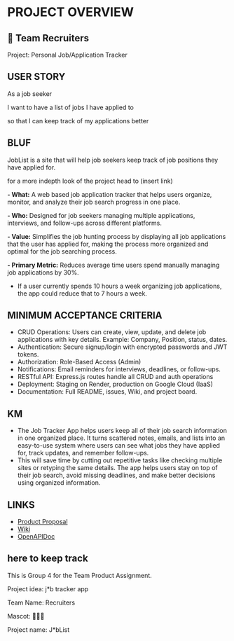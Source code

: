 # PROJECT OVERVIEW

## 🥀 Team Recruiters
Project: Personal Job/Application Tracker

## USER STORY

As a job seeker

I want to have a list of jobs I have applied to

so that I can keep track of my applications better

## BLUF
JobList is a site that will help job seekers keep track of job positions they have applied for.

for a more indepth look of the project head to (insert link)

**- What:** A web based job application tracker that helps users organize, monitor, and analyze their job search progress in one place. <br>

**- Who:** Designed for job seekers managing multiple applications, interviews, and follow-ups across different platforms. <br>

**- Value:** Simplifies the job hunting process by displaying all job applications that the user has applied for, making the process more organized and optimal for the job searching process. <br>

**- Primary Metric:** Reduces average time users spend manually managing job applications by 30%. <br>

- If a user currently spends 10 hours a week organizing job applications, the app could reduce that to 7 hours a week.

## MINIMUM ACCEPTANCE CRITERIA
- CRUD Operations: Users can create, view, update, and delete job applications with key details. Example: Company, Position, status, dates.
- Authentication: Secure signup/login with encrypted passwords and JWT tokens.
- Authorization: Role-Based Access (Admin)
- Notifications: Email reminders for interviews, deadlines, or follow-ups.
- RESTful API: Express.js routes handle all CRUD and auth operations
- Deployment: Staging on Render, production on Google Cloud (IaaS)
- Documentation: Full README, issues, Wiki, and project board.

## KM
- The Job Tracker App helps users keep all of their job search information in one organized place. It turns scattered notes, emails, and lists into an easy-to-use system where users can see what jobs they have applied for, track updates, and remember follow-ups. <br>
- This will save time by cutting out repetitive tasks like checking multiple sites or retyping the same details. The app helps users stay on top of their job search, avoid missing deadlines, and make better decisions using organized information.

## LINKS
* [Product Proposal](https://github.com/gageb3/JobList/wiki/Product-Overview)
* [Wiki](https://github.com/gageb3/JobList/wiki)
* [OpenAPIDoc](docs/api-doc.md)

## here to keep track
This is Group 4 for the Team Product Assignment.

Project idea: j*b tracker app

Team Name: Recruiters

Mascot: 🥀🥀🥀

Project name: J*bList
